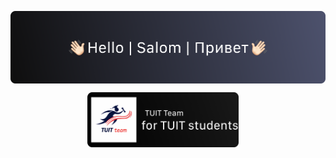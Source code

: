 <p align="center">
    <img align="center" src="https://github.com/TUITDEVS/.github/blob/main/Spaces.png" alt="Welcome to TUIT DEVS">
</p>
<p align="center">
  <a href="https://t.me/tuit_team"><img src="https://github.com/TUITDEVS/.github/blob/main/Tuit_team.png" width=48% alt="Tuit Team"></a>
  &nbsp;&nbsp;&nbsp;
</p>
